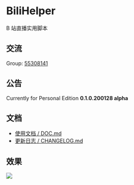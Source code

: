 # BiliHelper
B 站直播实用脚本

## 交流

Group: [55308141](https://jq.qq.com/?_wv=1027&k=5AIDaJg) 

## 公告

Currently for Personal Edition **0.1.0.200128 alpha**  

## 文档

* [使用文档 / DOC.md](./DOC.md)
* [更新日志 / CHANGELOG.md](./CHANGELOG.md)



## 效果

![](https://i.loli.net/2019/07/13/5d296961a4bae41364.png)

